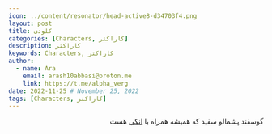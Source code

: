 ```yaml
---
icon: ../content/resonator/head-active8-d34703f4.png
layout: post
title: کلودی
categories: [Characters, کاراکتر]
description: کاراکتر
keywords: Characters, کاراکتر
author:
  - name: Ara
    email: arash10abbasi@proton.me
    link: https://t.me/alpha_verg
date: 2022-11-25 # November 25, 2022
tags: [Characters, کاراکتر]
---
```


<div dir='rtl'>

گوسفند پشمالو سفید که همیشه همراه با [انکی](../anke.md)
 هست